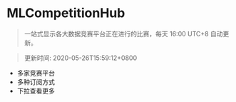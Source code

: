 # MLCompetitionHub

> 一站式显示各大数据竞赛平台正在进行的比赛，每天 16:00 UTC+8 自动更新。
  
> 更新时间: 2020-05-26T15:59:12+0800 

* 多家竞赛平台
* 多种订阅方式
* 下拉查看更多